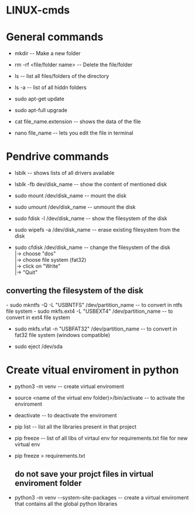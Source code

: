 # LINUX-cmds

# General commands
- mkdir <directory name>		--	Make a new folder
- rm -rf <file/folder name>	--	Delete the file/folder

- ls      -- 	list all files/folders of the directory
- ls -a   --  list of all hiddn folders

- sudo apt-get update
- sudo apt-full upgrade

- cat file_name.extension  -- shows the data of the file
- nano file_name           -- lets you edit the file in terminal



# Pendrive commands

- lsblk                           -- shows lists of all drivers available
- lsblk -fb dev/disk_name         -- show the content of mentioned disk

- sudo mount /dev/disk_name       -- mount the disk
- sudo umount /dev/disk_name      -- unmount the disk

- sudo fdisk -l /dev/disk_name    -- show the filesystem of the disk
- sudo wipefs -a /dev/disk_name   -- erase existing filesystem from the disk

- sudo cfdisk /dev/disk_name      -- change the filesystem of the disk  <br />
                                                                           |-> choose "dos"                    <br />
                                    |-> choose file system (fat32)      <br /> 
                                    |-> click on "Write"                <br />
                                    |-> "Quit"                          <br />

<h2>converting the filesystem of the disk</h2>
- sudo mkntfs -Q -L "USBNTFS" /dev/partition_name -- to convert in ntfs file system
- sudo mkfs.ext4 -L "USBEXT4" /dev/partition_name -- to convert in ext4 file system

- sudo mkfs.vfat -n "USBFAT32" /dev/partition_name -- to convert in fat32 file system (windows compatible)

- sudo eject /dev/sda

# Create vitual enviroment in python

- python3 -m venv <name of the virtual env folder>	--	create virtual enviroment

- source <name of the virtual env folder)>/bin/activate		--	to activate the enviroment
- deactivate 		--	to deactivate the enviroment

- pip list		--	list all the libraries present in that project
- pip freeze		--	list of all libs of virtaul env for requirements.txt file for new virtual env
- pip freeze > requirements.txt	

  <h2>do not save your projct files in virtual enviroment folder</h2>
- python3 -m venv <name of the virtual env folder> --system-site-packages		--	create a virtual enviroment that contains all the global python libraries



